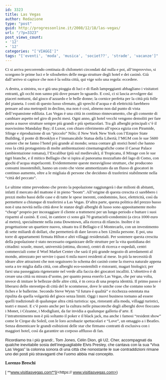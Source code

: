 ```yaml
---
id: 3323
title: Las Vegas
author: Redazione
type: "post"
guid: http://progressonline.it/2008/12/18/las-vegas/
url: "/?p=3323"
post_views_count:
- '12'
- '12'
categories: "['VIAGGI']"
tags: "['eventi', 'moda', 'musica', 'societ??', 'strade', 'vacanze']"
---
```


<span style="font-size: 10pt; font-family: Tahoma">Ci si arriva percorrendo centinaia di chilometri circondati dal nulla e poi, all’improvviso, si scorgono le prime luci e le silouhettes delle mega strutture degli hotel e dei casinò. Già dall’arrivo si capisce che non è la solita città, qui vige solo una regola: eccedere. </span>

<span style="font-size: 10pt; font-family: Tahoma">A destra, a sinistra, su e giù una pioggia di luci e di flash lampeggianti abbagliano i visitatori entranti, gli occhi non sanno più dove posare lo sguardo. E così, ci si lascia avvolgere dai piaceri notturni, dal gioco d’azzardo e le belle donne; la cornice perfetta per la città più folle del pianeta. I costi di questo lusso sfrenato, gli sprechi d’acqua e di elettricità farebbero pensare ad una metropoli in declino, ma non è così, almeno non dal punto di vista dell’espansione edilizia. Las Vegas è una città in continuo rinnovamento, che gli consente di cambiare aspetto nel giro di pochi mesi. Ogni anno, gli hotel vecchi vengono demoliti per fare posto a nuove strutture sempre più grandi e più spettacolari. Tra gli alberghi principali c’è il nuovissimo Mandalay Bay; il Luxor, con chiaro riferimento all’epoca egizia con Piramide, Sfinge e riproduzione di un “piccolo” Nilo; il New York New York con l’Empire State Building, il ponte di Brooklyn e l’immancabile Statua della Libertà; l’MGM con le sue 5600 camere che ne fanno l’hotel più grande al mondo; senza contare gli storici hotel che hanno reso la città protagonista di molte ambientazioni cinematografiche come il Caesar Palace (ambientazione romana), l’Excalibur (più sul medievale), il Tropicana, il Mirage con le sue tigri bianche, e il mitico Bellagio che si ispira al panorama mozzafiato del lago di Como, con giochi d’acqua stupefacenti. Evidentemente queste meravigliose strutture, che producono consumi insostenibili, hanno un costo che viene ammortizzato da un flusso di giocatori in continuo aumento, oltre a le migliaia di persone che decidono di trasferirsi stabilmente nella “città del peccato”.</span>

<span style="font-size: 10pt; font-family: Tahoma">Le ultime stime prevedono che presto la popolazione raggiungerà i due milioni di abitanti, infatti il mercato del mattone è in pieno “boom”. All’origine di questa crescita ci sarebbero i prezzi molto bassi delle case e di tutte le spese inerenti, condominio, luce, elettricità, così da permettere a chiunque di trasferirsi a Las Vegas. D’altra parte, questa politica del prezzo basso non è una novità nella città dove le stanze degli alberghi di lusso sono appositamente molto “cheap” proprio per incoraggiare il cliente a trattenersi per un lungo periodo e buttare i suoi risparmi al casinò. E così, in cantiere ci sono già 70 grattacieli-condomini (a circa 1000 euro al metro), specialmente nella zona Downtown, alla ricerca di rilancio. Inoltre è in progettazione un quartiere nuovo, situato tra il Bellagio e il Montecarlo, con un investimento di sette miliardi di dollari, che permetterà di dare lavoro a ben 12mila persone. E poi, una torre di appartamenti firmata Hilton e altri villaggi residenziali. Per sostenere questa crescita della popolazione è stato necessario organizzare delle strutture per la vita quotidiana dei cittadini: scuole, musei, università (ottima, dicono), centri di ricerca e ospedali, centri commerciali come il Worl Market Center che sarà il più grande negozio di arredamenti al mondo, attrezzato per servire i quasi 6 mila nuovi residenti al mese. In più la necessità di ideare altre attrazioni che non seguissero lo schema dei casinò come la riserva naturale appena sorta a tre miglia dalla città, con alberghi eco-sostenibili e ristoranti, magari biologici; per farsi una passeggiata rigenerante nel verde alla faccia dei giocatori incalliti. L’obiettivo è di creare una città su misura d’uomo, per quanto possa esserlo Las Vegas, che per una volta, invece di imitare le bellezze delle altre città, è in cerca di una propria identità. Il primo passo è liberarsi dello stereotipo di città del le scommesse, dove le uniche cose che contano sono le fiches e le ballerine. Secondo Steve Wynn “il futuro è qualità” e ricchezza ostentata ma ripulita da quella volgarità del gioco senza limiti. Oggi i nuovi business tornano ad essere quelli tradizionali di qualunque altra città turistica: spa, ristoranti alla moda, villaggi turistici, teatri e musei. E c’è posto anche per la cultura nelle pinacoteche degli alberghi dove fioccano i Monet, i Cézanne, i Modigliani, da far invidia a qualunque galleria d’arte. E l’intrattenimento non è più soltanto il poker e il black jack, ma anche i famosi “resident show” come le Cirque du Soleil, con le loro acrobazie spettacolari e “Love”, un omaggio a i Beatles. Senza dimenticare le grandi esibizioni delle star che firmano contratti di esclusiva con i maggiori hotel, così da garantire un corposo afflusso di fan.</span>

<span style="font-size: small; "><span style="font-family: Arial; ">Ricordiamo tra i più grandi:, Tom Jones, Cèlin Dion, gli U2, Cher, accompagnati da qualche inevitabile sosia dell’ineguagliabile Elvis Presley, che cantava con la sua “Viva Las Vegas” la colonna sonora di una città che nonostante le sue contraddizioni rimane uno dei posti più stravaganti che l’uomo abbia mai concepito.</span></span>

**<span style="font-family: Tahoma">Lorenzo Breschi</span>**

<span style="font-size: small; "><span style="font-family: Arial; ">[ **www.visitlasvegas.com**](<https:// www.visitlasvegas.com>)</span></span>